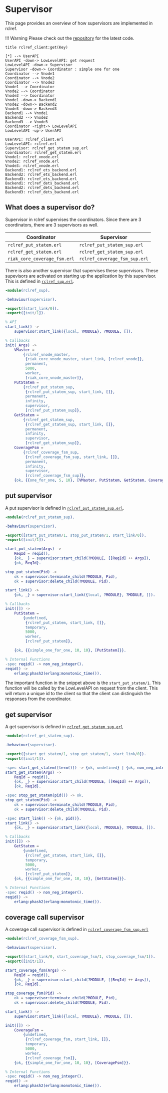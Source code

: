 # Supervisor

This page provides an overview of how supervisors are implemented in rclref.

!!! Warning
    Please check out the [repository](https://github.com/wattlebirdaz/rclref) for the latest code.


```plantuml
title rclref_client:get(Key)

[*] --> UserAPI 
UserAPI -down-> LowLevelAPI: get request
LowLevelAPI -down-> Supervisor
Supervisor -down-> Coordinator : simple one for one
Coordinator --> Vnode1
Coordinator --> Vnode2
Coordinator --> Vnode3
Vnode1 --> Coordinator
Vnode2 --> Coordinator
Vnode3 --> Coordinator
Vnode1 -down-> Backend1
Vnode2 -down-> Backend2
Vnode3 -down-> Backend3
Backend1 --> Vnode1
Backend2 --> Vnode2
Backend3 --> Vnode3
Coordinator -right-> LowLevelAPI
LowLevelAPI -up-> UserAPI

UserAPI: rclref_client.erl
LowLevelAPI: rclref.erl
Supervisor: rclref_get_statem_sup.erl
Coordinator: rclref_get_statem.erl
Vnode1: rclref_vnode.erl
Vnode2: rclref_vnode.erl
Vnode3: rclref_vnode.erl
Backend1: rclref_ets_backend.erl
Backend2: rclref_ets_backend.erl
Backend3: rclref_ets_backend.erl
Backend1: rclref_dets_backend.erl
Backend2: rclref_dets_backend.erl
Backend3: rclref_dets_backend.erl

```

## What does a supervisor do?

Supervisor in rclref supervises the coordinators.
Since there are 3 coordinators, there are 3 supervisors as well.

| Coordinator                  | Supervisor                    |
| ---------------------------  | ----------------------------- |
| `rclref_put_statem.erl`      | `rclref_put_statem_sup.erl`   |
| `rclref_get_statem.erl`      | `rclref_get_statem_sup.erl`   |
| `riak_core_coverage_fsm.erl` | `rclref_coverage_fsm_sup.erl` |

There is also another supervisor that supervises these supervisors. These supevisors are activated on starting up the application by this supervisor. This is defined in [`rclref_sup.erl`](https://github.com/wattlebirdaz/rclref/blob/master/apps/rclref/src/rclref_sup.erl).

```erlang
-module(rclref_sup).

-behaviour(supervisor).

-export([start_link/0]).
-export([init/1]).

% API
start_link() ->
    supervisor:start_link({local, ?MODULE}, ?MODULE, []).

% Callbacks
init(_Args) ->
    VMaster =
        {rclref_vnode_master,
         {riak_core_vnode_master, start_link, [rclref_vnode]},
         permanent,
         5000,
         worker,
         [riak_core_vnode_master]},
    PutStatem =
        {rclref_put_statem_sup,
         {rclref_put_statem_sup, start_link, []},
         permanent,
         infinity,
         supervisor,
         [rclref_put_statem_sup]},
    GetStatem =
        {rclref_get_statem_sup,
         {rclref_get_statem_sup, start_link, []},
         permanent,
         infinity,
         supervisor,
         [rclref_get_statem_sup]},
    CoverageFsm =
        {rclref_coverage_fsm_sup,
         {rclref_coverage_fsm_sup, start_link, []},
         permanent,
         infinity,
         supervisor,
         [rclref_coverage_fsm_sup]},
    {ok, {{one_for_one, 5, 10}, [VMaster, PutStatem, GetStatem, CoverageFsm]}}.
```

## put supervisor

A put supervisor is defined in [`rclref_put_statem_sup.erl`](https://github.com/wattlebirdaz/rclref/blob/master/apps/rclref/src/rclref_put_statem_sup.erl). 

```erlang
-module(rclref_put_statem_sup).

-behaviour(supervisor).

-export([start_put_statem/1, stop_put_statem/1, start_link/0]).
-export([init/1]).

start_put_statem(Args) ->
    ReqId = reqid(),
    {ok, _} = supervisor:start_child(?MODULE, [[ReqId] ++ Args]),
    {ok, ReqId}.

stop_put_statem(Pid) ->
    ok = supervisor:terminate_child(?MODULE, Pid),
    ok = supervisor:delete_child(?MODULE, Pid).

start_link() ->
    {ok, _} = supervisor:start_link({local, ?MODULE}, ?MODULE, []).

% Callbacks
init([]) ->
    PutStatem =
        {undefined,
         {rclref_put_statem, start_link, []},
         temporary,
         5000,
         worker,
         [rclref_put_statem]},

    {ok, {{simple_one_for_one, 10, 10}, [PutStatem]}}.

% Internal Functions
-spec reqid() -> non_neg_integer().
reqid() ->
    erlang:phash2(erlang:monotonic_time()).
```

The important function in the snippet above is the `start_put_statem/1`. This function will be called by the LowLevelAPI on request from the client.
 This will return a unique id to the client so that the client can distinguish the responses from the coordinator.
 
## get supervisor

A get supervisor is defined in [`rclref_get_statem_sup.erl`](https://github.com/wattlebirdaz/rclref/blob/master/apps/rclref/src/rclref_get_statem_sup.erl)

```erlang
-module(rclref_get_statem_sup).

-behaviour(supervisor).

-export([start_get_statem/1, stop_get_statem/1, start_link/0]).
-export([init/1]).

-spec start_get_statem([term()]) -> {ok, undefined} | {ok, non_neg_integer()}.
start_get_statem(Args) ->
    ReqId = reqid(),
    {ok, _} = supervisor:start_child(?MODULE, [[ReqId] ++ Args]),
    {ok, ReqId}.

-spec stop_get_statem(pid()) -> ok.
stop_get_statem(Pid) ->
    ok = supervisor:terminate_child(?MODULE, Pid),
    ok = supervisor:delete_child(?MODULE, Pid).

-spec start_link() -> {ok, pid()}.
start_link() ->
    {ok, _} = supervisor:start_link({local, ?MODULE}, ?MODULE, []).

% Callbacks
init([]) ->
    GetStatem =
        {undefined,
         {rclref_get_statem, start_link, []},
         temporary,
         5000,
         worker,
         [rclref_put_statem]},
    {ok, {{simple_one_for_one, 10, 10}, [GetStatem]}}.

% Internal Functions
-spec reqid() -> non_neg_integer().
reqid() ->
    erlang:phash2(erlang:monotonic_time()).
```
 
## coverage call supervisor

A coverage call supervisor is defined in [`rclref_coverage_fsm_sup.erl`](https://github.com/wattlebirdaz/rclref/blob/master/apps/rclref/src/rclref_coverage_call_sup.erl)

```erlang
-module(rclref_coverage_fsm_sup).

-behaviour(supervisor).

-export([start_link/0, start_coverage_fsm/1, stop_coverage_fsm/1]).
-export([init/1]).

start_coverage_fsm(Args) ->
    ReqId = reqid(),
    {ok, _} = supervisor:start_child(?MODULE, [[ReqId] ++ Args]),
    {ok, ReqId}.

stop_coverage_fsm(Pid) ->
    ok = supervisor:terminate_child(?MODULE, Pid),
    ok = supervisor:delete_child(?MODULE, Pid).

start_link() ->
    supervisor:start_link({local, ?MODULE}, ?MODULE, []).

init([]) ->
    CoverageFsm =
        {undefined,
         {rclref_coverage_fsm, start_link, []},
         temporary,
         5000,
         worker,
         [rclref_coverage_fsm]},
    {ok, {{simple_one_for_one, 10, 10}, [CoverageFsm]}}.

% Internal Functions
-spec reqid() -> non_neg_integer().
reqid() ->
    erlang:phash2(erlang:monotonic_time()).
```
